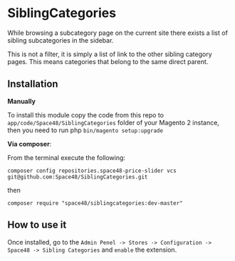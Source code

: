# SiblingCategories

While browsing a subcategory page on the current site there exists a list of sibling subcategories in the sidebar. 

This is not a filter, it is simply a list of link to the other sibling category pages. This means categories that belong to the same direct parent.

## Installation

**Manually** 

To install this module copy the code from this repo to `app/code/Space48/SiblingCategories` folder of your Magento 2 instance, then you need to run php `bin/magento setup:upgrade`

**Via composer**:

From the terminal execute the following:

`composer config repositories.space48-price-slider vcs git@github.com:Space48/SiblingCategories.git`

then

`composer require "space48/siblingcategories:dev-master"`

## How to use it
Once installed, go to the `Admin Penel -> Stores -> Configuration -> Space48 -> Sibling Categories` and `enable` the extension.
